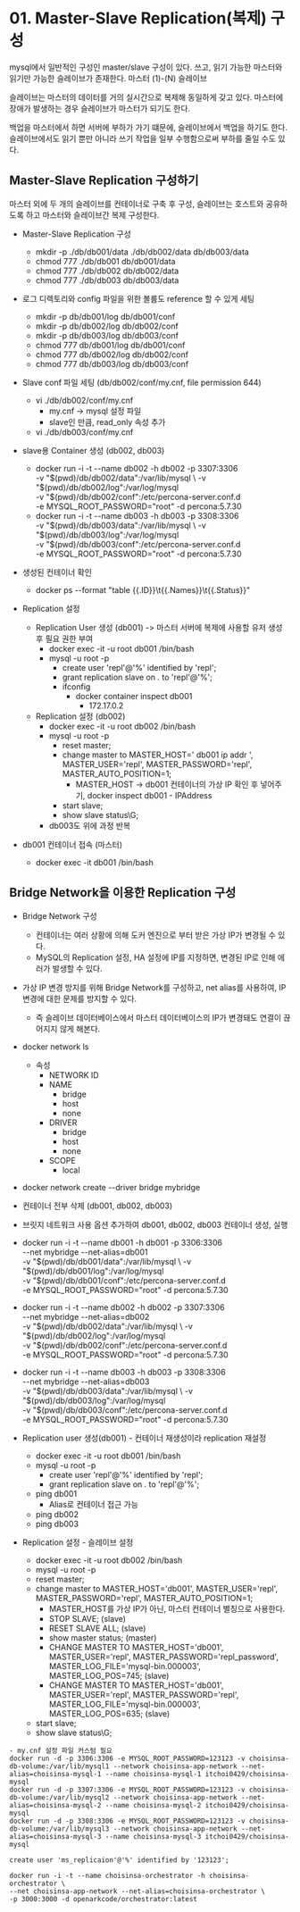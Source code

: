 # 01. Master-Slave Replication(복제) 구성
mysql에서 일반적인 구성인 master/slave 구성이 있다.
쓰고, 읽기 가능한 마스터와 읽기만 가능한 슬레이브가 존재한다.
마스터 (1)-(N) 슬레이브

슬레이브는 마스터의 데이터를 거의 실시간으로 복제해 동일하게 갖고 있다.
마스터에 장애가 발생하는 경우 슬레이브가 마스터가 되기도 한다.

백업을 마스터에서 하면 서버에 부하가 가기 떄문에, 슬레이브에서 백업을 하기도 한다. 
슬레이브에서도 읽기 뿐만 아니라 쓰기 작업을 일부 수행함으로써 부하를 줄일 수도 있다.

## Master-Slave Replication 구성하기
마스터 외에 두 개의 슬레이브를 컨테이너로 구축 후 구성, 
슬레이브는 호스트와 공유하도록 하고
마스터와 슬레이브간 복제 구성한다.

- Master-Slave Replication 구성
  - mkdir -p ./db/db001/data ./db/db002/data db/db003/data
  - chmod 777 ./db/db001 db/db001/data
  - chmod 777 ./db/db002 db/db002/data
  - chmod 777 ./db/db003 db/db003/data

- 로그 디렉토리와 config 파일을 위한 볼륨도 reference 할 수 있게 세팅
  - mkdir -p db/db001/log db/db001/conf
  - mkdir -p db/db002/log db/db002/conf
  - mkdir -p db/db003/log db/db003/conf
  - chmod 777 db/db001/log db/db001/conf
  - chmod 777 db/db002/log db/db002/conf
  - chmod 777 db/db003/log db/db003/conf

- Slave conf 파일 세팅 (db/db002/conf/my.cnf, file permission 644)
  - vi ./db/db002/conf/my.cnf
    - my.cnf -> mysql 설정 파일
    - slave인 만큼, read_only 속성 추가
  - vi ./db/db003/conf/my.cnf

- slave용 Container 생성 (db002, db003)
  - docker run -i -t --name db002 -h db002 -p 3307:3306 \
      -v "$(pwd)/db/db002/data":/var/lib/mysql \
      -v "$(pwd)/db/db002/log":/var/log/mysql \
      -v "$(pwd)/db/db002/conf":/etc/percona-server.conf.d \
      -e MYSQL_ROOT_PASSWORD="root" -d percona:5.7.30
  - docker run -i -t --name db003 -h db003 -p 3308:3306 \
    -v "$(pwd)/db/db003/data":/var/lib/mysql \
    -v "$(pwd)/db/db003/log":/var/log/mysql \
    -v "$(pwd)/db/db003/conf":/etc/percona-server.conf.d \
    -e MYSQL_ROOT_PASSWORD="root" -d percona:5.7.30

- 생성된 컨테이너 확인
  - docker ps --format "table {{.ID}}\t{{.Names}}\t{{.Status}}"

- Replication 설정
  - Replication User 생성 (db001) -> 마스터 서버에 복제에 사용할 유저 생성 후 필요 권한 부여
    - docker exec -it -u root db001 /bin/bash
    - mysql -u root -p
      - create user 'repl'@'%' identified by 'repl';
      - grant replication slave on *.* to 'repl'@'%';
      - ifconfig
        - docker container inspect db001
          - 172.17.0.2
  - Replication 설정 (db002)
    - docker exec -it -u root db002 /bin/bash
    - mysql -u root -p
      - reset master;
      - change master to MASTER_HOST=' db001 ip addr ', MASTER_USER='repl', MASTER_PASSWORD='repl', MASTER_AUTO_POSITION=1;
        - MASTER_HOST -> db001 컨테이너의 가상 IP 확인 후 넣어주기, docker inspect db001 - IPAddress
      - start slave;
      - show slave status\G;
    - db003도 위에 과정 반복
- db001 컨테이너 접속 (마스터)
  - docker exec -it db001 /bin/bash

## Bridge Network을 이용한 Replication 구성

- Bridge Network 구성
  - 컨테이너는 여러 상황에 의해 도커 엔진으로 부터 받은 가상 IP가 변경될 수 있다.
  - MySQL의 Replication 설정, HA 설정에 IP를 지정하면, 변경된 IP로 인해 에러가 발생할 수 있다.
- 가상 IP 변경 방지를 위해 Bridge Network를 구성하고, net alias를 사용하여, IP 변경에 대한 문제를 방지할 수 있다.
  - 즉 슬레이브 데이터베이스에서 마스터 데이터베이스의 IP가 변경돼도 연결이 끊어지지 않게 해본다.

- docker network ls
  - 속성
    - NETWORK ID
    - NAME
      - bridge
      - host
      - none
    - DRIVER
      - bridge
      - host
      - none
    - SCOPE
      - local
- docker network create --driver bridge mybridge
- 컨테이너 전부 삭제 (db001, db002, db003)
- 브릿지 네트워크 사용 옵션 추가하여 db001, db002, db003 컨테이너 생성, 실행
- docker run -i -t --name db001 -h db001 -p 3306:3306 \
  --net mybridge --net-alias=db001 \
  -v "$(pwd)/db/db001/data":/var/lib/mysql \
  -v "$(pwd)/db/db001/log":/var/log/mysql \
  -v "$(pwd)/db/db001/conf":/etc/percona-server.conf.d \
  -e MYSQL_ROOT_PASSWORD="root" -d percona:5.7.30

- docker run -i -t --name db002 -h db002 -p 3307:3306 \
  --net mybridge --net-alias=db002 \
  -v "$(pwd)/db/db002/data":/var/lib/mysql \
  -v "$(pwd)/db/db002/log":/var/log/mysql \
  -v "$(pwd)/db/db002/conf":/etc/percona-server.conf.d \
  -e MYSQL_ROOT_PASSWORD="root" -d percona:5.7.30

- docker run -i -t --name db003 -h db003 -p 3308:3306 \
  --net mybridge --net-alias=db003 \
  -v "$(pwd)/db/db003/data":/var/lib/mysql \
  -v "$(pwd)/db/db003/log":/var/log/mysql \
  -v "$(pwd)/db/db003/conf":/etc/percona-server.conf.d \
  -e MYSQL_ROOT_PASSWORD="root" -d percona:5.7.30

- Replication user 생성(db001) - 컨테이너 재생성이라 replication 재설정
  - docker exec -it -u root db001 /bin/bash
  - mysql -u root -p
    - create user 'repl'@'%' identified by 'repl';
    - grant replication slave on *.* to 'repl'@'%';
  - ping db001
    - Alias로 컨테이너 접근 가능
  - ping db002
  - ping db003
- Replication 설정 - 슬레이브 설정
  - docker exec -it -u root db002 /bin/bash
  - mysql -u root -p
  - reset master;
  - change master to MASTER_HOST='db001', MASTER_USER='repl', MASTER_PASSWORD='repl', MASTER_AUTO_POSITION=1;
    - MASTER_HOST를 가상 IP가 아닌, 마스터 컨테이너 별칭으로 사용한다.
    - STOP SLAVE; (slave)
    - RESET SLAVE ALL; (slave)
    - show master status; (master)
    - CHANGE MASTER TO MASTER_HOST='db001', MASTER_USER='repl', MASTER_PASSWORD='repl_password', MASTER_LOG_FILE='mysql-bin.000003', MASTER_LOG_POS=745; (slave)
    - CHANGE MASTER TO MASTER_HOST='db001', MASTER_USER='repl', MASTER_PASSWORD='repl', MASTER_LOG_FILE='mysql-bin.000003', MASTER_LOG_POS=635; (slave)
  - start slave;
  - show slave status\G;


```text
- my.cnf 설정 파일 커스텀 필요
docker run -d -p 3306:3306 -e MYSQL_ROOT_PASSWORD=123123 -v choisinsa-db-volume:/var/lib/mysql1 --network choisinsa-app-network --net-alias=choisinsa-mysql-1 --name choisinsa-mysql-1 itchoi0429/choisinsa-mysql
docker run -d -p 3307:3306 -e MYSQL_ROOT_PASSWORD=123123 -v choisinsa-db-volume:/var/lib/mysql2 --network choisinsa-app-network --net-alias=choisinsa-mysql-2 --name choisinsa-mysql-2 itchoi0429/choisinsa-mysql
docker run -d -p 3308:3306 -e MYSQL_ROOT_PASSWORD=123123 -v choisinsa-db-volume:/var/lib/mysql3 --network choisinsa-app-network --net-alias=choisinsa-mysql-3 --name choisinsa-mysql-3 itchoi0429/choisinsa-mysql

create user 'ms_replicaion'@'%' identified by '123123';

docker run -i -t --name choisinsa-orchestrator -h choisinsa-orchestrator \
--net choisinsa-app-network --net-alias=choisinsa-orchestrator \
-p 3000:3000 -d openarkcode/orchestrator:latest
```